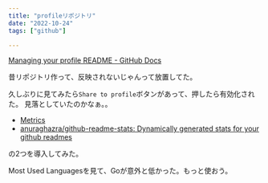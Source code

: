 ```yaml
---
title: "profileリポジトリ"
date: "2022-10-24"
tags: ["github"]

---
```


[Managing your profile README - GitHub Docs](https://docs.github.com/ja/account-and-profile/setting-up-and-managing-your-github-profile/customizing-your-profile/managing-your-profile-readme#adding-a-profile-readme)

昔リポジトリ作って、反映されないじゃんって放置してた。

久しぶりに見てみたら`Share to profile`ボタンがあって、押したら有効化された。
見落としていたのかなぁ。。

- [Metrics](https://metrics.lecoq.io/)
- [anuraghazra/github-readme-stats: Dynamically generated stats for your github readmes](https://github.com/anuraghazra/github-readme-stats)

の2つを導入してみた。

Most Used Languagesを見て、Goが意外と低かった。もっと使おう。
